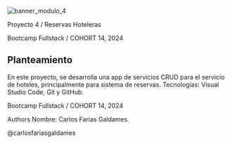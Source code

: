 
![banner_modulo_4](https://github.com/user-attachments/assets/948eafdc-e289-4530-9bc4-9f6a3d0cbad7)


Proyecto 4 / Reservas Hoteleras

Bootcamp Fullstack / COHORT 14, 2024

## Planteamiento

En este proyecto, se desarrolla una  app de servicios CRUD para el servicio de hoteles, principalmente para sistema de reservas.
Tecnologías: Visual Studio Code, Git y GitHub.


Bootcamp Fullstack / COHORT 14, 2024

Authors
Nombre: Carlos Farias Galdames

@carlosfariasgaldames

